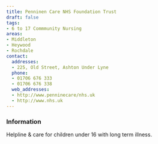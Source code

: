 ```yaml
---
title: Penninen Care NHS Foundation Trust
draft: false
tags:
- 6 to 17 Commmunity Nursing
areas:
- Middleton
- Heywood
- Rochdale
contact:
  addresses:
  - 225, Old Street, Ashton Under Lyne
  phone:
  - 01706 676 333
  - 01706 676 338
  web_addresses:
  - http://www.penninecare/nhs.uk
  - http://www.nhs.uk
---
```


### Information
Helpline & care for children under 16 with long term illness.
